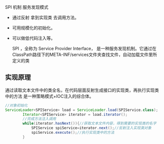 SPI 机制 服务发现模式
* 通过反射 拿到实现类 去调用方法。
* 可用规模化的初始化。
* 可以做低代码注入等。

  SPI ，全称为 Service Provider Interface，
  是一种服务发现机制。它通过在ClassPath路径下的META-INF/services文件夹查找文件，自动加载文件里所定义的类

## 实现原理
通过读取文本文件中的类全名，在代码层面反射生成接口的实现类，再执行实现类中的方法
是一种策略模式+IOC注入的综合体。

````groovy
//对象初始化        
ServiceLoader<SPIService> load = ServiceLoader.load(SPIService.class);
        Iterator<SPIService> iterator = load.iterator();
        //完成方法注入调用
        while(iterator.hasNext()){//获取文本文件内容，得到需要的实现类的名字
            SPIService spiService=iterator.next();//反射注入实现类对象
            spiService.execute();//执行实现类中的方法
        }
````